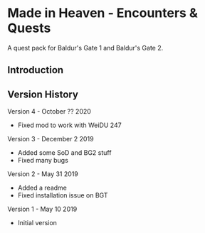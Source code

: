 # Made in Heaven - Encounters & Quests
A quest pack for Baldur's Gate 1 and Baldur's Gate 2.


## Introduction



## Version History

Version 4 - October ?? 2020
- Fixed mod to work with WeiDU 247

Version 3 - December 2 2019
- Added some SoD and BG2 stuff
- Fixed many bugs

Version 2 - May 31 2019
- Added a readme
- Fixed installation issue on BGT

Version 1 - May 10 2019
- Initial version
